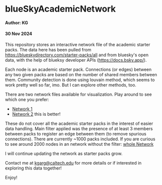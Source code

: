 # blueSkyAcademicNetwork

#### Author: KG

#### 30 Nov 2024

This repository stores an interactive network file of the academic starter packs. The data here has been pulled from https://blueskydirectory.com/starter-packs/all and from bluesky's open data, with the help of blueksy developer APIs (https://docs.bsky.app/).

Each node is an academic starter pack. Connections (or edges) between any two given packs are based on the number of shared members between them. Community detection is done using louvain method, which seems to work pretty well so far, imo. But I can explore other methods, too.

There are two network files available for visualization. Play around to see which one you prefer:

- [Network 1](https://ketikagarg.github.io/blueSkyAcademicNetwork/network1.html)
- [Network 2](https://ketikagarg.github.io/blueSkyAcademicNetwork/network2.html) this is better!

These do not cover all the academic starter packs in the interest of easier data handling. Main filter applied was the presence of at least 3 members between packs to register an edge between them (to remove spurious connections). There are currently ~1000 packs included. If you are curious to see around 2000 nodes in an network without the filter: [whole Network](https://ketikagarg.github.io/blueSkyAcademicNetwork/wholeNetwork.html)

I will continue updating the network as starter packs grow.

Contact me at [kgarg@caltech.edu](mailto:kgarg@caltech.edu) for more details or if interested in exploring this data together!

Enjoy!
